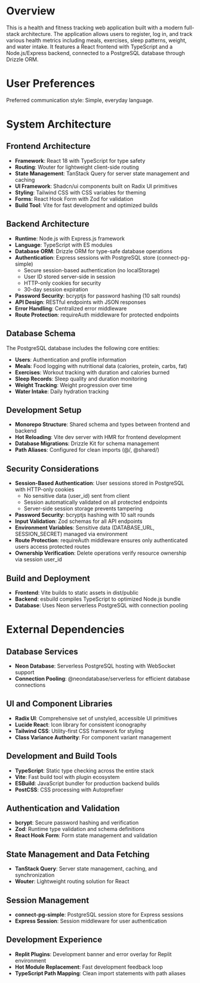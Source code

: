 # Overview

This is a health and fitness tracking web application built with a modern full-stack architecture. The application allows users to register, log in, and track various health metrics including meals, exercises, sleep patterns, weight, and water intake. It features a React frontend with TypeScript and a Node.js/Express backend, connected to a PostgreSQL database through Drizzle ORM.

# User Preferences

Preferred communication style: Simple, everyday language.

# System Architecture

## Frontend Architecture
- **Framework**: React 18 with TypeScript for type safety
- **Routing**: Wouter for lightweight client-side routing
- **State Management**: TanStack Query for server state management and caching
- **UI Framework**: Shadcn/ui components built on Radix UI primitives
- **Styling**: Tailwind CSS with CSS variables for theming
- **Forms**: React Hook Form with Zod for validation
- **Build Tool**: Vite for fast development and optimized builds

## Backend Architecture
- **Runtime**: Node.js with Express.js framework
- **Language**: TypeScript with ES modules
- **Database ORM**: Drizzle ORM for type-safe database operations
- **Authentication**: Express sessions with PostgreSQL store (connect-pg-simple)
  - Secure session-based authentication (no localStorage)
  - User ID stored server-side in session
  - HTTP-only cookies for security
  - 30-day session expiration
- **Password Security**: bcryptjs for password hashing (10 salt rounds)
- **API Design**: RESTful endpoints with JSON responses
- **Error Handling**: Centralized error middleware
- **Route Protection**: requireAuth middleware for protected endpoints

## Database Schema
The PostgreSQL database includes the following core entities:
- **Users**: Authentication and profile information
- **Meals**: Food logging with nutritional data (calories, protein, carbs, fat)
- **Exercises**: Workout tracking with duration and calories burned
- **Sleep Records**: Sleep quality and duration monitoring
- **Weight Tracking**: Weight progression over time
- **Water Intake**: Daily hydration tracking

## Development Setup
- **Monorepo Structure**: Shared schema and types between frontend and backend
- **Hot Reloading**: Vite dev server with HMR for frontend development
- **Database Migrations**: Drizzle Kit for schema management
- **Path Aliases**: Configured for clean imports (@/, @shared/)

## Security Considerations
- **Session-Based Authentication**: User sessions stored in PostgreSQL with HTTP-only cookies
  - No sensitive data (user_id) sent from client
  - Session automatically validated on all protected endpoints
  - Server-side session storage prevents tampering
- **Password Security**: bcryptjs hashing with 10 salt rounds
- **Input Validation**: Zod schemas for all API endpoints
- **Environment Variables**: Sensitive data (DATABASE_URL, SESSION_SECRET) managed via environment
- **Route Protection**: requireAuth middleware ensures only authenticated users access protected routes
- **Ownership Verification**: Delete operations verify resource ownership via session user_id

## Build and Deployment
- **Frontend**: Vite builds to static assets in dist/public
- **Backend**: esbuild compiles TypeScript to optimized Node.js bundle
- **Database**: Uses Neon serverless PostgreSQL with connection pooling

# External Dependencies

## Database Services
- **Neon Database**: Serverless PostgreSQL hosting with WebSocket support
- **Connection Pooling**: @neondatabase/serverless for efficient database connections

## UI and Component Libraries
- **Radix UI**: Comprehensive set of unstyled, accessible UI primitives
- **Lucide React**: Icon library for consistent iconography
- **Tailwind CSS**: Utility-first CSS framework for styling
- **Class Variance Authority**: For component variant management

## Development and Build Tools
- **TypeScript**: Static type checking across the entire stack
- **Vite**: Fast build tool with plugin ecosystem
- **ESBuild**: JavaScript bundler for production backend builds
- **PostCSS**: CSS processing with Autoprefixer

## Authentication and Validation
- **bcrypt**: Secure password hashing and verification
- **Zod**: Runtime type validation and schema definitions
- **React Hook Form**: Form state management and validation

## State Management and Data Fetching
- **TanStack Query**: Server state management, caching, and synchronization
- **Wouter**: Lightweight routing solution for React

## Session Management
- **connect-pg-simple**: PostgreSQL session store for Express sessions
- **Express Session**: Session middleware for user authentication

## Development Experience
- **Replit Plugins**: Development banner and error overlay for Replit environment
- **Hot Module Replacement**: Fast development feedback loop
- **TypeScript Path Mapping**: Clean import statements with path aliases